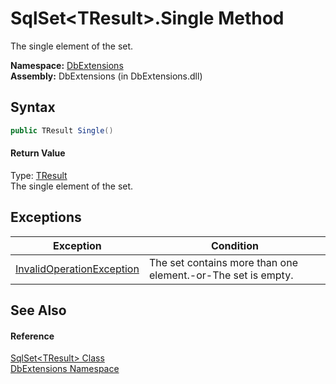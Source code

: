 SqlSet&lt;TResult>.Single Method
================================
The single element of the set.

**Namespace:** [DbExtensions][1]  
**Assembly:** DbExtensions (in DbExtensions.dll)

Syntax
------

```csharp
public TResult Single()
```

#### Return Value
Type: [TResult][2]  
The single element of the set.

Exceptions
----------

Exception                      | Condition                                                    
------------------------------ | ------------------------------------------------------------ 
[InvalidOperationException][3] | The set contains more than one element.-or-The set is empty. 


See Also
--------

#### Reference
[SqlSet&lt;TResult> Class][2]  
[DbExtensions Namespace][1]  

[1]: ../README.md
[2]: README.md
[3]: http://msdn.microsoft.com/en-us/library/2asft85a